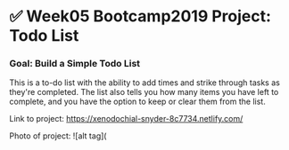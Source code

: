 # ✅ Week05 Bootcamp2019 Project: Todo List

### Goal: Build a Simple Todo List


This is a to-do list with the ability to add times and strike through tasks as they're completed.  The list also tells you how many items you have left to complete, and you have the option to keep or clear them from the list.

Link to project: https://xenodochial-snyder-8c7734.netlify.com/

Photo of project: ![alt tag](
